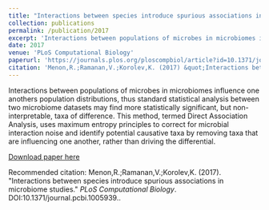 ```yaml
---
title: "Interactions between species introduce spurious associations in microbiome studies"
collection: publications
permalink: /publication/2017
excerpt: 'Interactions between populations of microbes in microbiomes influence one anothers population distributions, thus standard statistical analysis between two microbiome datasets may find more statistically significant, but non-interpretable, taxa of difference. This method, termed Direct Association Analysis, uses maximum entropy principles to correct for microbial interaction noise and identify potential causative taxa by removing taxa that are influencing one another, rather than driving the differential.'
date: 2017
venue: 'PLoS Computational Biology'
paperurl: 'https://journals.plos.org/ploscompbiol/article?id=10.1371/journal.pcbi.1005939#sec007'
citation: 'Menon,R.;Ramanan,V.;Korolev,K. (2017) &quot;Interactions between species introduce spurious associations in microbiome studies.&quot; <i>PLoS Computational Biology</i>. DOI:10.1371/journal.pcbi.1005939.'
---
```

Interactions between populations of microbes in microbiomes influence one anothers population distributions, thus standard statistical analysis between two microbiome datasets may find more statistically significant, but non-interpretable, taxa of difference. This method, termed Direct Association Analysis, uses maximum entropy principles to correct for microbial interaction noise and identify potential causative taxa by removing taxa that are influencing one another, rather than driving the differential.

[Download paper here](http://vivekramanan.github.io/files/VR-PLOS-CompBio-Paper.pdf)

Recommended citation: Menon,R.;Ramanan,V.;Korolev,K. (2017). "Interactions between species introduce spurious associations in microbiome studies." <i>PLoS Computational Biology</i>. DOI:10.1371/journal.pcbi.1005939..
